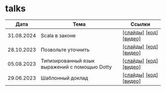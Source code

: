 # talks

| Дата       | Тема                                          | Ссылки                                                                                                                                                                                                                          |
|------------|-----------------------------------------------|---------------------------------------------------------------------------------------------------------------------------------------------------------------------------------------------------------------------------------|
| 31.08.2024 | Scala в законе                                | [[слайды]](https://github.com/road21/talks/blob/main/2024-08-31-scala-in-law/slides.pdf) [[код]](https://github.com/road21/talks/tree/main/2024-08-31-scala-in-law) [[видео]](https://www.youtube.com/watch?v=G0CMsBjV2G8&t)    |
| 28.10.2023 | Позвольте уточнить                            | [[слайды]](https://github.com/road21/talks/blob/main/2023-10-28-refined/slides.pdf) [[код]](https://github.com/road21/talks/tree/main/2023-10-28-refined) [[видео]](https://www.youtube.com/watch?v=2PoHJXVu5Ls)                |
| 05.08.2023 | Типизированный язык выражений с помощью Dotty | [[слайды]](https://github.com/road21/talks/blob/main/2023-08-06-expr-dotty/slides.pdf) [[код]](https://github.com/road21/talks/tree/main/2023-08-06-expr-dotty) [[видео]](https://youtu.be/mthky-gmSU0?si=KFn9M-QyliMbkkcF)     |
| 29.06.2023 | Шаблонный доклад                              | [[слайды]](https://github.com/road21/talks/blob/main/2023-06-29-routine-talk/slides.pdf) [[код]](https://github.com/road21/talks/tree/main/2023-06-29-routine-talk) [[видео]](https://youtu.be/iC4_U_vhUSU?si=anxrNwQ1jgRieoo0) |
